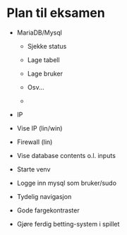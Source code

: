 # Plan til eksamen

- MariaDB/Mysql
  - Sjekke status
  - Lage tabell
  - Lage bruker
  - Osv...

  - 

-	IP
  - Vise IP (lin/win)
  - Firewall (lin)
-	Vise database contents o.l. inputs
-	Starte venv
-	Logge inn mysql som bruker/sudo
-	Tydelig navigasjon
-	Gode fargekontraster

-	Gjøre ferdig betting-system i spillet
